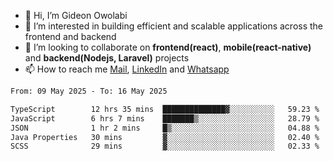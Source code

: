 - 👋 Hi, I’m Gideon Owolabi
- 👀 I’m interested in building efficient and scalable applications across the frontend and backend
- 💞️ I’m looking to collaborate on <b>frontend(react)</b>, <b>mobile(react-native)</b> and <b>backend(Nodejs, Laravel)</b> projects
- 📫 How to reach me <a href="mailto:gideoniyin2021@gmail.com">Mail</a>, <a href="https://www.linkedin.com/in/gideon-owolabi-9b667a232/">LinkedIn</a> and <a href="https://wa.me/2348055377085">Whatsapp</a>

<!---
gude1/gude1 is a ✨ special ✨ repository because its `README.md` (this file) appears on your GitHub profile.
You can click the Preview link to take a look at your changes.
--->

<!--START_SECTION:waka-->

```txt
From: 09 May 2025 - To: 16 May 2025

TypeScript        12 hrs 35 mins  ██████████████▓░░░░░░░░░░   59.23 %
JavaScript        6 hrs 7 mins    ███████▒░░░░░░░░░░░░░░░░░   28.79 %
JSON              1 hr 2 mins     █▒░░░░░░░░░░░░░░░░░░░░░░░   04.88 %
Java Properties   30 mins         ▓░░░░░░░░░░░░░░░░░░░░░░░░   02.40 %
SCSS              29 mins         ▓░░░░░░░░░░░░░░░░░░░░░░░░   02.33 %
```

<!--END_SECTION:waka-->
